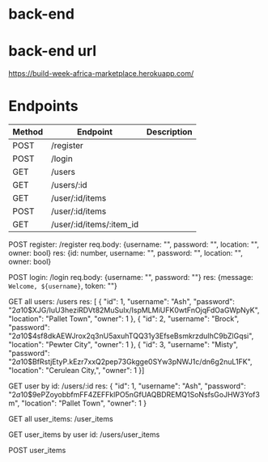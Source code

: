 # back-end

# back-end url

https://build-week-africa-marketplace.herokuapp.com/

# Endpoints

| Method | Endpoint                     | Description                                                                                                                                                                 |
| ------ | ---------------------------- | -----------------------------------------------------------------------------------------------------|
| POST   | /register                    |                                                                                                      |
| POST   | /login                       |                                                                                                      |
| GET    | /users                       |                                                                                                      |
| GET    | /users/:id                   |                                                                                                      |
| GET    | /user/:id/items              |                                                                                                      |
| POST   | /user/:id/items              |                                                                                                      |
| GET    | /user/:id/items/:item_id     |                                                                                                      |

POST register: /register
  req.body: {username: "", password: "", location: "", owner: bool}
  res: {id: number, username: "", password: "", location: "", owner: bool}

POST login: /login
  req.body: {username: "", password: ""}
  res: {message: `Welcome, ${username}`, token: ""}

GET all users: /users
  res: [
    {
      "id": 1,
      "username": "Ash",
      "password": "$2a$10$XJG/IuU3heziRDVt82MuSuIx/IspMLMiUFK0wtFnOjqFdOaGWpNyK",
      "location": "Pallet Town",
      "owner": 1
    },
    {
      "id": 2,
      "username": "Brock",
      "password": "$2a$10$4sf8dkAEWJrox2q3nU5axuhTQQ31y3EfseBsmkrzduIhC9bZlGqsi",
      "location": "Pewter City",
      "owner": 1
    },
    {
      "id": 3,
      "username": "Misty",
      "password": "$2a$10$BfRstjEtyP.kEzr7xxQ2pep73Gkgge0SYw3pNWJ1c/dn6g2nuL1FK",
      "location": "Cerulean City,",
      "owner": 1
    }]

GET user by id: /users/:id
  res:
    {
      "id": 1,
      "username": "Ash",
      "password": "$2a$10$9ePZoyobbfmFF4ZEFFklPO5nGfUAQBDREMQ1SoNsfsGoJHW3Yof3m",
      "location": "Pallet Town",
      "owner": 1
    }

GET all user_items: /user_items

GET user_items by user id: /users/user_items

POST user_items 


